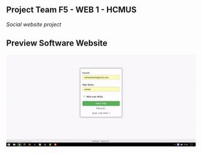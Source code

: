 Project Team F5 - WEB 1 - HCMUS
------------------------------------------
_Social website project_

Preview Software Website
------------------------------------------
[![GitHub release](preview.gif)](preview)